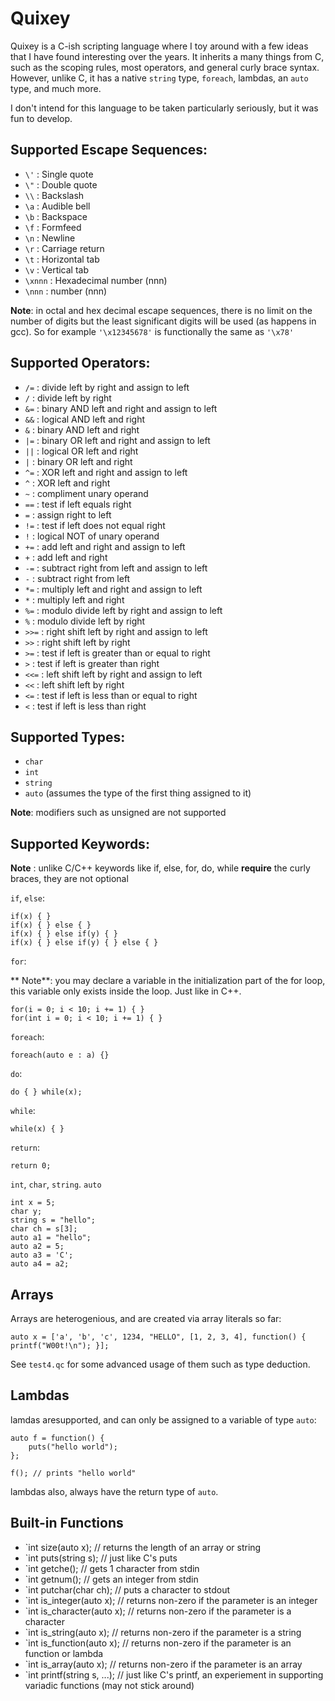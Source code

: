
Quixey
======

Quixey is a C-ish scripting language where I toy around with a few ideas that I
have found interesting over the years. It inherits a many things from C, such as 
the scoping rules, most operators, and general curly brace syntax. However, unlike 
C, it has a native `string` type, `foreach`, lambdas, an `auto` type, and much more.

I don't intend for this language to be taken particularly seriously, but it was fun
to develop.


## Supported Escape Sequences:
* `\'`    : Single quote
* `\"`    : Double quote
* `\\`    : Backslash
* `\a`    : Audible bell
* `\b`    : Backspace
* `\f`    : Formfeed
* `\n`    : Newline
* `\r`    : Carriage return
* `\t`    : Horizontal tab
* `\v`    : Vertical tab
* `\xnnn` : Hexadecimal number (nnn)
* `\nnn`  :  number (nnn)

**Note**: in octal and hex decimal escape sequences, there is no limit on the number
          of digits but the least significant digits will be used (as happens in gcc).
          So for example `'\x12345678'` is functionally the same as `'\x78'`

## Supported Operators:

* `/=`  : divide left by right and assign to left
* `/`   : divide left by right
* `&=`  : binary AND left and right and assign to left
* `&&`  : logical AND left and right
* `&`   : binary AND left and right
* `|=`  : binary OR left and right and assign to left
* `||`  : logical OR left and right
* `|`   : binary OR left and right
* `^=`  : XOR left and right and assign to left
* `^`   : XOR left and right
* `~`   : compliment unary operand
* `==`  : test if left equals right
* `=`   : assign right to left
* `!=`  : test if left does not equal right
* `!`   : logical NOT of unary operand
* `+=`  : add left and right and assign to left
* `+`   : add left and right
* `-=`  : subtract right from left and assign to left
* `-`   : subtract right from left
* `*=`  : multiply left and right and assign to left
* `*`   : multiply left and right
* `%=`  : modulo divide left by right and assign to left
* `%`   : modulo divide left by right
* `>>=` : right shift left by right and assign to left
* `>>`  : right shift left by right
* `>=`  : test if left is greater than or equal to right
* `>`   : test if left is greater than right
* `<<=` : left shift left by right and assign to left
* `<<`  : left shift left by right
* `<=`  : test if left is less than or equal to right
* `<`   : test if left is less than right

## Supported Types:

* `char`
* `int`
* `string`
* `auto` (assumes the type of the first thing assigned to it)

**Note**: modifiers such as unsigned are not supported

## Supported Keywords:

**Note** : unlike C/C++ keywords like if, else, for, do, while **require** the 
           curly braces, they are not optional

`if`, `else`:

	if(x) { }
	if(x) { } else { }
	if(x) { } else if(y) { }
	if(x) { } else if(y) { } else { }

`for`:

** Note**: you may declare a variable in the initialization part of the
         for loop, this variable only exists inside the loop. Just like in C++.

	for(i = 0; i < 10; i += 1) { }
	for(int i = 0; i < 10; i += 1) { }

`foreach`:


	foreach(auto e : a) {}

`do`:

    do { } while(x);
	
`while`:

    while(x) { }
	
`return`:

	return 0;
	
`int`, `char`, `string`. `auto`

	int x = 5;
	char y;
	string s = "hello";
	char ch = s[3];
	auto a1 = "hello";
	auto a2 = 5;
	auto a3 = 'C';
	auto a4 = a2;

## Arrays

Arrays are heterogenious, and are created via array literals so far:

    auto x = ['a', 'b', 'c', 1234, "HELLO", [1, 2, 3, 4], function() { printf("W00t!\n"); }];
	
See `test4.qc` for some advanced usage of them such as type deduction.

## Lambdas

lamdas aresupported, and can only be assigned to a variable of type `auto`:
	
	auto f = function() {
		puts("hello world");
	};
	
	f(); // prints "hello world"

lambdas also, always have the return type of `auto`.


## Built-in Functions
* `int size(auto x); // returns the length of an array or string
* `int puts(string s); // just like C's puts
* `int getche(); // gets 1 character from stdin
* `int getnum(); // gets an integer from stdin
* `int putchar(char ch); // puts a character to stdout
* `int is_integer(auto x); // returns non-zero if the parameter is an integer
* `int is_character(auto x); // returns non-zero if the parameter is a character
* `int is_string(auto x); // returns non-zero if the parameter is a string
* `int is_function(auto x); // returns non-zero if the parameter is an function or lambda
* `int is_array(auto x); // returns non-zero if the parameter is an array
* `int printf(string s, ...); // just like C's printf, an experiement in supporting variadic functions (may not stick around)
